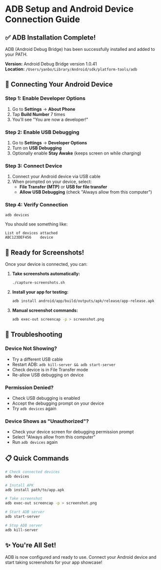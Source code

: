 # ADB Setup and Android Device Connection Guide

## ✅ ADB Installation Complete!

ADB (Android Debug Bridge) has been successfully installed and added to your PATH.

**Version:** Android Debug Bridge version 1.0.41  
**Location:** `/Users/yanbo/Library/Android/sdk/platform-tools/adb`

## 📱 Connecting Your Android Device

### Step 1: Enable Developer Options
1. Go to **Settings** → **About Phone**
2. Tap **Build Number** 7 times
3. You'll see "You are now a developer!"

### Step 2: Enable USB Debugging
1. Go to **Settings** → **Developer Options**
2. Turn on **USB Debugging**
3. Optionally enable **Stay Awake** (keeps screen on while charging)

### Step 3: Connect Device
1. Connect your Android device via USB cable
2. When prompted on your device, select:
   - **File Transfer (MTP)** or **USB for file transfer**
   - **Allow USB Debugging** (check "Always allow from this computer")

### Step 4: Verify Connection
```bash
adb devices
```

You should see something like:
```
List of devices attached
ABC123DEF456    device
```

## 🚀 Ready for Screenshots!

Once your device is connected, you can:

1. **Take screenshots automatically:**
   ```bash
   ./capture-screenshots.sh
   ```

2. **Install your app for testing:**
   ```bash
   adb install android/app/build/outputs/apk/release/app-release.apk
   ```

3. **Manual screenshot commands:**
   ```bash
   adb exec-out screencap -p > screenshot.png
   ```

## 🔧 Troubleshooting

### Device Not Showing?
- Try a different USB cable
- Restart ADB: `adb kill-server && adb start-server`
- Check device is in File Transfer mode
- Re-allow USB debugging on device

### Permission Denied?
- Check USB debugging is enabled
- Accept the debugging prompt on your device
- Try `adb devices` again

### Device Shows as "Unauthorized"?
- Check your device screen for debugging permission prompt
- Select "Always allow from this computer"
- Run `adb devices` again

## 📋 Quick Commands

```bash
# Check connected devices
adb devices

# Install APK
adb install path/to/app.apk

# Take screenshot
adb exec-out screencap -p > screenshot.png

# Start ADB server
adb start-server

# Stop ADB server
adb kill-server
```

## ✨ You're All Set!

ADB is now configured and ready to use. Connect your Android device and start taking screenshots for your app showcase!
